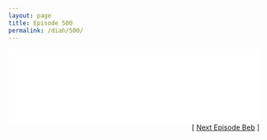 ```yaml
---
layout: page
title: Episode 500
permalink: /diah/500/
---
```


<iframe allowfullscreen="true" frameborder="0" style="width:100%;" marginheight="0" marginwidth="0" mozallowfullscreen="true" scrolling="NO" src="//gdriveplayer.us/embed2.php?link=yaNGrQSeagOMXIcJSqNQQQGl%252FMMjJP5A8NA56vh74zRGj9vDxA0R%252BDCL%252B0GCZSB1YLeY%252BmJI%252FvYE173UlLr7SyVXVsZGGzaCWhmAGWyDBATcvLR%252BTGmL5xzRiw4xDxL6ZIPeB%252B0yS9DDCX7jM89jzBivVERGDe8Qocu4KjDaFpl3QDpaxhY68AeHs1SV6WwCcgvDOUIeRclUdYV%252F8ABXHm&amp;no_adult=yes" webkitallowfullscreen="true"></iframe>

<div align="right">[ <a href="/diah/501/">Next Episode Beb</a> ]</div>

